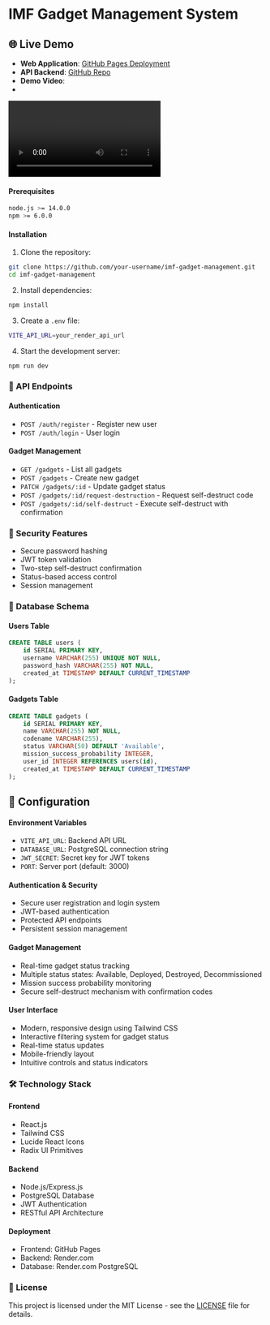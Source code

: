 # IMF Gadget Management System

## 🌐 Live Demo

- **Web Application**: [GitHub Pages Deployment](https://yadnyeshkolte.github.io/imf-gadgets-dashboards/)
- **API Backend**: [GitHub Repo](https://github.com/yadnyeshkolte/imf-gadgets-api)
- **Demo Video**:
- 
![Recording](public/recording.mp4)

#### Prerequisites
```bash
node.js >= 14.0.0
npm >= 6.0.0
```

#### Installation

1. Clone the repository:
```bash
git clone https://github.com/your-username/imf-gadget-management.git
cd imf-gadget-management
```

2. Install dependencies:
```bash
npm install
```

3. Create a `.env` file:
```bash
VITE_API_URL=your_render_api_url
```

4. Start the development server:
```bash
npm run dev
```

### 📡 API Endpoints

#### Authentication
- `POST /auth/register` - Register new user
- `POST /auth/login` - User login

#### Gadget Management
- `GET /gadgets` - List all gadgets
- `POST /gadgets` - Create new gadget
- `PATCH /gadgets/:id` - Update gadget status
- `POST /gadgets/:id/request-destruction` - Request self-destruct code
- `POST /gadgets/:id/self-destruct` - Execute self-destruct with confirmation

### 🔐 Security Features

- Secure password hashing
- JWT token validation
- Two-step self-destruct confirmation
- Status-based access control
- Session management

### 💾 Database Schema

#### Users Table
```sql
CREATE TABLE users (
    id SERIAL PRIMARY KEY,
    username VARCHAR(255) UNIQUE NOT NULL,
    password_hash VARCHAR(255) NOT NULL,
    created_at TIMESTAMP DEFAULT CURRENT_TIMESTAMP
);
```

#### Gadgets Table
```sql
CREATE TABLE gadgets (
    id SERIAL PRIMARY KEY,
    name VARCHAR(255) NOT NULL,
    codename VARCHAR(255),
    status VARCHAR(50) DEFAULT 'Available',
    mission_success_probability INTEGER,
    user_id INTEGER REFERENCES users(id),
    created_at TIMESTAMP DEFAULT CURRENT_TIMESTAMP
);
```

## 🔧 Configuration

#### Environment Variables
- `VITE_API_URL`: Backend API URL
- `DATABASE_URL`: PostgreSQL connection string
- `JWT_SECRET`: Secret key for JWT tokens
- `PORT`: Server port (default: 3000)

#### Authentication & Security
- Secure user registration and login system
- JWT-based authentication
- Protected API endpoints
- Persistent session management

#### Gadget Management
- Real-time gadget status tracking
- Multiple status states: Available, Deployed, Destroyed, Decommissioned
- Mission success probability monitoring
- Secure self-destruct mechanism with confirmation codes

#### User Interface
- Modern, responsive design using Tailwind CSS
- Interactive filtering system for gadget status
- Real-time status updates
- Mobile-friendly layout
- Intuitive controls and status indicators

### 🛠 Technology Stack

#### Frontend
- React.js
- Tailwind CSS
- Lucide React Icons
- Radix UI Primitives

#### Backend
- Node.js/Express.js
- PostgreSQL Database
- JWT Authentication
- RESTful API Architecture

#### Deployment
- Frontend: GitHub Pages
- Backend: Render.com
- Database: Render.com PostgreSQL

### 📄 License

This project is licensed under the MIT License - see the [LICENSE](LICENSE) file for details.

